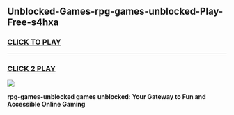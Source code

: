 
## Unblocked-Games-rpg-games-unblocked-Play-Free-s4hxa
<h3>
<a href="https://premium76.site?title=rpg-games-unblocked&ref=23A">CLICK TO PLAY</a></h3>
<hr>

<h3>
<a href="https://premium76.site?title=rpg-games-unblocked&ref=23A">CLICK 2 PLAY</a>
  
</h3>

<a href="https://premium76.site?title=rpg-games-unblocked&ref=23A"><img src="https://clearcache.store/games.png"></a>


**rpg-games-unblocked games unblocked: Your Gateway to Fun and Accessible Online Gaming**
